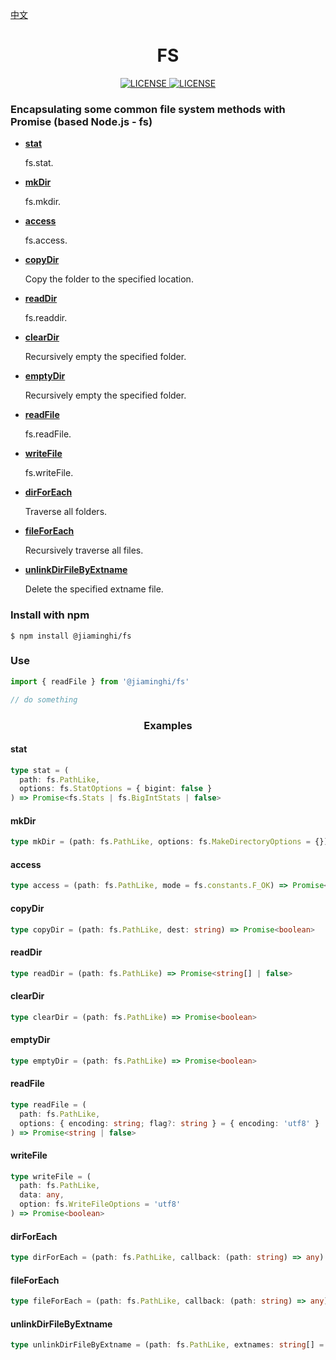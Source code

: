 [中文](./README.md)

<h1 align="center">FS</h1>

<p align="center">
    <a href="https://github.com/jiaming743/FS/blob/master/LICENSE">
      <img src="https://img.shields.io/github/license/jiaming743/FS.svg" alt="LICENSE" />
    </a>
    <a href="https://www.npmjs.com/package/@jiaminghi/fs">
      <img src="https://img.shields.io/npm/v/@jiaminghi/fs.svg" alt="LICENSE" />
    </a>
</p>

### Encapsulating some common file system methods with Promise (based Node.js - fs)

- **[stat](#stat)**

  fs.stat.

- **[mkDir](#mkDir)**

  fs.mkdir.

- **[access](#access)**

  fs.access.

- **[copyDir](#copyDir)**

  Copy the folder to the specified location.

- **[readDir](#readDir)**

  fs.readdir.

- **[clearDir](#clearDir)**

  Recursively empty the specified folder.

- **[emptyDir](#emptyDir)**

  Recursively empty the specified folder.

- **[readFile](#readFile)**

  fs.readFile.

- **[writeFile](#writeFile)**

  fs.writeFile.

- **[dirForEach](#dirForEach)**

  Traverse all folders.

- **[fileForEach](#fileForEach)**

  Recursively traverse all files.

- **[unlinkDirFileByExtname](#unlinkDirFileByExtname)**

  Delete the specified extname file.

### Install with npm

```shell
$ npm install @jiaminghi/fs
```

### Use

```javascript
import { readFile } from '@jiaminghi/fs'

// do something
```

<h3 align="center">Examples</h3>

#### stat

```typescript
type stat = (
  path: fs.PathLike,
  options: fs.StatOptions = { bigint: false }
) => Promise<fs.Stats | fs.BigIntStats | false>
```

#### mkDir

```typescript
type mkDir = (path: fs.PathLike, options: fs.MakeDirectoryOptions = {}) => Promise<boolean>
```

#### access

```typescript
type access = (path: fs.PathLike, mode = fs.constants.F_OK) => Promise<boolean>
```

#### copyDir

```typescript
type copyDir = (path: fs.PathLike, dest: string) => Promise<boolean>
```

#### readDir

```typescript
type readDir = (path: fs.PathLike) => Promise<string[] | false>
```

#### clearDir

```typescript
type clearDir = (path: fs.PathLike) => Promise<boolean>
```

#### emptyDir

```typescript
type emptyDir = (path: fs.PathLike) => Promise<boolean>
```

#### readFile

```typescript
type readFile = (
  path: fs.PathLike,
  options: { encoding: string; flag?: string } = { encoding: 'utf8' }
) => Promise<string | false>
```

#### writeFile

```typescript
type writeFile = (
  path: fs.PathLike,
  data: any,
  option: fs.WriteFileOptions = 'utf8'
) => Promise<boolean>
```

#### dirForEach

```typescript
type dirForEach = (path: fs.PathLike, callback: (path: string) => any) => Promise<boolean>
```

#### fileForEach

```typescript
type fileForEach = (path: fs.PathLike, callback: (path: string) => any) => Promise<boolean>
```

#### unlinkDirFileByExtname

```typescript
type unlinkDirFileByExtname = (path: fs.PathLike, extnames: string[] = []) => Promise<boolean>
```
